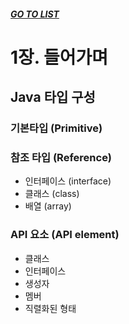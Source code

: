 ##### [GO TO LIST](../../../junit/README.md)

# 1장. 들어가며
## Java 타입 구성
### 기본타입 (Primitive)

### 참조 타입 (Reference)
- 인터페이스 (interface)
- 클래스 (class)
- 배열 (array)

### API 요소 (API element)
- 클래스
- 인터페이스
- 생성자
- 멤버
- 직렬화된 형태
